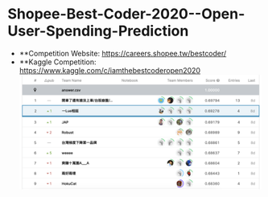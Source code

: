 # Shopee-Best-Coder-2020--Open-User-Spending-Prediction
* **Competition Website: https://careers.shopee.tw/bestcoder/
* **Kaggle Competition: https://www.kaggle.com/c/iamthebestcoderopen2020
![image](https://github.com/NTU-Sherlock/Shopee-Best-Coder-2020--Open-User-Spending-Prediction/blob/main/Screen%20Shot%202020-11-29%20at%208.00.28%20PM.png)
